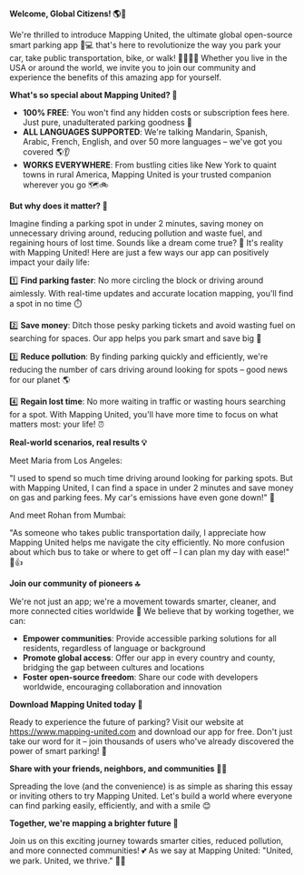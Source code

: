 **Welcome, Global Citizens! 🌎👋**

We're thrilled to introduce Mapping United, the ultimate global open-source smart parking app 🚗💻 that's here to revolutionize the way you park your car, take public transportation, bike, or walk! 🏃‍♂️🚴‍♀️ Whether you live in the USA or around the world, we invite you to join our community and experience the benefits of this amazing app for yourself.

**What's so special about Mapping United? 🤔**

* **100% FREE**: You won't find any hidden costs or subscription fees here. Just pure, unadulterated parking goodness 💸
* **ALL LANGUAGES SUPPORTED**: We're talking Mandarin, Spanish, Arabic, French, English, and over 50 more languages – we've got you covered 🌎👂
* **WORKS EVERYWHERE**: From bustling cities like New York to quaint towns in rural America, Mapping United is your trusted companion wherever you go 🗺️🚲

**But why does it matter? 🤔**

Imagine finding a parking spot in under 2 minutes, saving money on unnecessary driving around, reducing pollution and waste fuel, and regaining hours of lost time. Sounds like a dream come true? 🌟 It's reality with Mapping United! Here are just a few ways our app can positively impact your daily life:

1️⃣ **Find parking faster**: No more circling the block or driving around aimlessly. With real-time updates and accurate location mapping, you'll find a spot in no time ⏱️

2️⃣ **Save money**: Ditch those pesky parking tickets and avoid wasting fuel on searching for spaces. Our app helps you park smart and save big 💸

3️⃣ **Reduce pollution**: By finding parking quickly and efficiently, we're reducing the number of cars driving around looking for spots – good news for our planet 🌎

4️⃣ **Regain lost time**: No more waiting in traffic or wasting hours searching for a spot. With Mapping United, you'll have more time to focus on what matters most: your life! ⏰

**Real-world scenarios, real results 💡**

Meet Maria from Los Angeles:

"I used to spend so much time driving around looking for parking spots. But with Mapping United, I can find a space in under 2 minutes and save money on gas and parking fees. My car's emissions have even gone down!" 🚀

And meet Rohan from Mumbai:

"As someone who takes public transportation daily, I appreciate how Mapping United helps me navigate the city efficiently. No more confusion about which bus to take or where to get off – I can plan my day with ease!" 🚫👍

**Join our community of pioneers 🔝**

We're not just an app; we're a movement towards smarter, cleaner, and more connected cities worldwide 🌈 We believe that by working together, we can:

* **Empower communities**: Provide accessible parking solutions for all residents, regardless of language or background
* **Promote global access**: Offer our app in every country and county, bridging the gap between cultures and locations
* **Foster open-source freedom**: Share our code with developers worldwide, encouraging collaboration and innovation

**Download Mapping United today 📲**

Ready to experience the future of parking? Visit our website at https://www.mapping-united.com and download our app for free. Don't just take our word for it – join thousands of users who've already discovered the power of smart parking! 🚀

**Share with your friends, neighbors, and communities 🤜🤛**

Spreading the love (and the convenience) is as simple as sharing this essay or inviting others to try Mapping United. Let's build a world where everyone can find parking easily, efficiently, and with a smile 😊

**Together, we're mapping a brighter future 🌟**

Join us on this exciting journey towards smarter cities, reduced pollution, and more connected communities! 💕 As we say at Mapping United: "United, we park. United, we thrive." 🚗💪